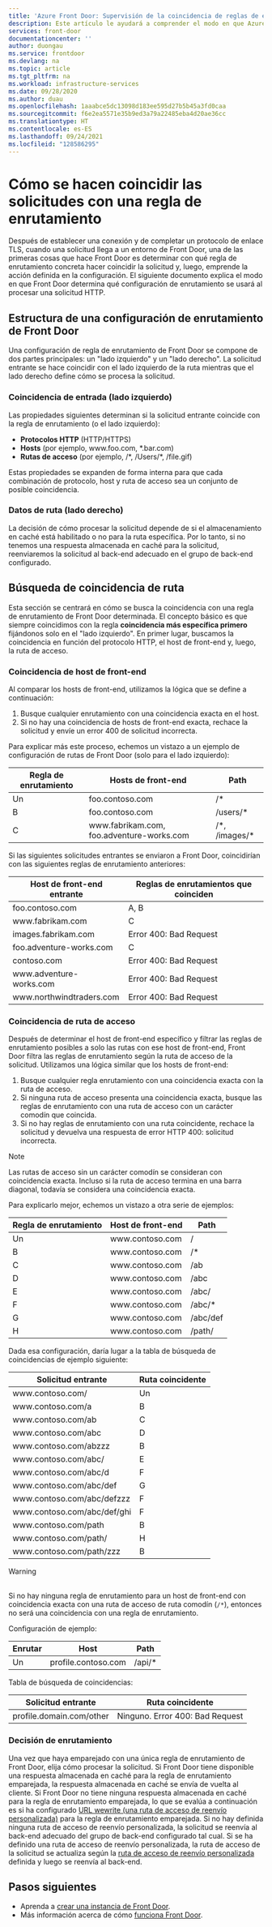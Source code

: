 ```yaml
---
title: 'Azure Front Door: Supervisión de la coincidencia de reglas de enrutamiento | Microsoft Docs'
description: Este artículo le ayudará a comprender el modo en que Azure Front Door hace coincidir la regla de enrutamiento que se usará para una solicitud entrante
services: front-door
documentationcenter: ''
author: duongau
ms.service: frontdoor
ms.devlang: na
ms.topic: article
ms.tgt_pltfrm: na
ms.workload: infrastructure-services
ms.date: 09/28/2020
ms.author: duau
ms.openlocfilehash: 1aaabce5dc13098d183ee595d27b5b45a3fd0caa
ms.sourcegitcommit: f6e2ea5571e35b9ed3a79a22485eba4d20ae36cc
ms.translationtype: HT
ms.contentlocale: es-ES
ms.lasthandoff: 09/24/2021
ms.locfileid: "128586295"
---
```

# <a name="how-requests-are-matched-to-a-routing-rule"></a>Cómo se hacen coincidir las solicitudes con una regla de enrutamiento

Después de establecer una conexión y de completar un protocolo de enlace TLS, cuando una solicitud llega a un entorno de Front Door, una de las primeras cosas que hace Front Door es determinar con qué regla de enrutamiento concreta hacer coincidir la solicitud y, luego, emprende la acción definida en la configuración. El siguiente documento explica el modo en que Front Door determina qué configuración de enrutamiento se usará al procesar una solicitud HTTP.

## <a name="structure-of-a-front-door-route-configuration"></a>Estructura de una configuración de enrutamiento de Front Door
Una configuración de regla de enrutamiento de Front Door se compone de dos partes principales: un "lado izquierdo" y un "lado derecho". La solicitud entrante se hace coincidir con el lado izquierdo de la ruta mientras que el lado derecho define cómo se procesa la solicitud.

### <a name="incoming-match-left-hand-side"></a>Coincidencia de entrada (lado izquierdo)
Las propiedades siguientes determinan si la solicitud entrante coincide con la regla de enrutamiento (o el lado izquierdo):

* **Protocolos HTTP** (HTTP/HTTPS)
* **Hosts** (por ejemplo, www\.foo.com, \*.bar.com)
* **Rutas de acceso** (por ejemplo, /\*, /Users/\*, /file.gif)

Estas propiedades se expanden de forma interna para que cada combinación de protocolo, host y ruta de acceso sea un conjunto de posible coincidencia.

### <a name="route-data-right-hand-side"></a>Datos de ruta (lado derecho)
La decisión de cómo procesar la solicitud depende de si el almacenamiento en caché está habilitado o no para la ruta específica. Por lo tanto, si no tenemos una respuesta almacenada en caché para la solicitud, reenviaremos la solicitud al back-end adecuado en el grupo de back-end configurado.

## <a name="route-matching"></a>Búsqueda de coincidencia de ruta
Esta sección se centrará en cómo se busca la coincidencia con una regla de enrutamiento de Front Door determinada. El concepto básico es que siempre coincidimos con la regla **coincidencia más específica primero** fijándonos solo en el "lado izquierdo".  En primer lugar, buscamos la coincidencia en función del protocolo HTTP, el host de front-end y, luego, la ruta de acceso.

### <a name="frontend-host-matching"></a>Coincidencia de host de front-end
Al comparar los hosts de front-end, utilizamos la lógica que se define a continuación:

1. Busque cualquier enrutamiento con una coincidencia exacta en el host.
2. Si no hay una coincidencia de hosts de front-end exacta, rechace la solicitud y envíe un error 400 de solicitud incorrecta.

Para explicar más este proceso, echemos un vistazo a un ejemplo de configuración de rutas de Front Door (solo para el lado izquierdo):

| Regla de enrutamiento | Hosts de front-end | Path |
|-------|--------------------|-------|
| Un | foo.contoso.com | /\* |
| B | foo.contoso.com | /users/\* |
| C | www\.fabrikam.com, foo.adventure-works.com  | /\*, /images/\* |

Si las siguientes solicitudes entrantes se enviaron a Front Door, coincidirían con las siguientes reglas de enrutamiento anteriores:

| Host de front-end entrante | Reglas de enrutamientos que coinciden |
|---------------------|---------------|
| foo.contoso.com | A, B |
| www\.fabrikam.com | C |
| images.fabrikam.com | Error 400: Bad Request |
| foo.adventure-works.com | C |
| contoso.com | Error 400: Bad Request |
| www\.adventure-works.com | Error 400: Bad Request |
| www\.northwindtraders.com | Error 400: Bad Request |

### <a name="path-matching"></a>Coincidencia de ruta de acceso
Después de determinar el host de front-end específico y filtrar las reglas de enrutamiento posibles a solo las rutas con ese host de front-end, Front Door filtra las reglas de enrutamiento según la ruta de acceso de la solicitud. Utilizamos una lógica similar que los hosts de front-end:

1. Busque cualquier regla enrutamiento con una coincidencia exacta con la ruta de acceso.
2. Si ninguna ruta de acceso presenta una coincidencia exacta, busque las reglas de enrutamiento con una ruta de acceso con un carácter comodín que coincida.
3. Si no hay reglas de enrutamiento con una ruta coincidente, rechace la solicitud y devuelva una respuesta de error HTTP 400: solicitud incorrecta.

>[!NOTE]
> Las rutas de acceso sin un carácter comodín se consideran con coincidencia exacta. Incluso si la ruta de acceso termina en una barra diagonal, todavía se considera una coincidencia exacta.

Para explicarlo mejor, echemos un vistazo a otra serie de ejemplos:

| Regla de enrutamiento | Host de front-end    | Path     |
|-------|---------|----------|
| Un     | www\.contoso.com | /        |
| B     | www\.contoso.com | /\*      |
| C     | www\.contoso.com | /ab      |
| D     | www\.contoso.com | /abc     |
| E     | www\.contoso.com | /abc/    |
| F     | www\.contoso.com | /abc/\*  |
| G     | www\.contoso.com | /abc/def |
| H     | www\.contoso.com | /path/   |

Dada esa configuración, daría lugar a la tabla de búsqueda de coincidencias de ejemplo siguiente:

| Solicitud entrante    | Ruta coincidente |
|---------------------|---------------|
| www\.contoso.com/            | Un             |
| www\.contoso.com/a           | B             |
| www\.contoso.com/ab          | C             |
| www\.contoso.com/abc         | D             |
| www\.contoso.com/abzzz       | B             |
| www\.contoso.com/abc/        | E             |
| www\.contoso.com/abc/d       | F             |
| www\.contoso.com/abc/def     | G             |
| www\.contoso.com/abc/defzzz  | F             |
| www\.contoso.com/abc/def/ghi | F             |
| www\.contoso.com/path        | B             |
| www\.contoso.com/path/       | H             |
| www\.contoso.com/path/zzz    | B             |

>[!WARNING]
> </br> Si no hay ninguna regla de enrutamiento para un host de front-end con coincidencia exacta con una ruta de acceso de ruta comodín (`/*`), entonces no será una coincidencia con una regla de enrutamiento.
>
> Configuración de ejemplo:
>
> | Enrutar | Host             | Path    |
> |-------|------------------|---------|
> | Un     | profile.contoso.com | /api/\* |
>
> Tabla de búsqueda de coincidencias:
>
> | Solicitud entrante       | Ruta coincidente |
> |------------------------|---------------|
> | profile.domain.com/other | Ninguno. Error 400: Bad Request |

### <a name="routing-decision"></a>Decisión de enrutamiento

Una vez que haya emparejado con una única regla de enrutamiento de Front Door, elija cómo procesar la solicitud. Si Front Door tiene disponible una respuesta almacenada en caché para la regla de enrutamiento emparejada, la respuesta almacenada en caché se envía de vuelta al cliente. Si Front Door no tiene ninguna respuesta almacenada en caché para la regla de enrutamiento emparejada, lo que se evalúa a continuación es si ha configurado [URL wewrite (una ruta de acceso de reenvío personalizada)](front-door-url-rewrite.md) para la regla de enrutamiento emparejada. Si no hay definida ninguna ruta de acceso de reenvío personalizada, la solicitud se reenvía al back-end adecuado del grupo de back-end configurado tal cual. Si se ha definido una ruta de acceso de reenvío personalizada, la ruta de acceso de la solicitud se actualiza según la [ruta de acceso de reenvío personalizada](front-door-url-rewrite.md) definida y luego se reenvía al back-end.

## <a name="next-steps"></a>Pasos siguientes

- Aprenda a [crear una instancia de Front Door](quickstart-create-front-door.md).
- Más información acerca de cómo [funciona Front Door](front-door-routing-architecture.md).
